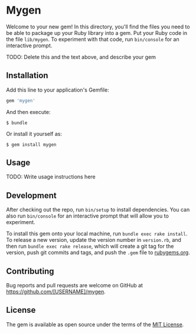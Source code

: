 # Mygen

Welcome to your new gem! In this directory, you'll find the files you need to be able to package up your Ruby library into a gem. Put your Ruby code in the file `lib/mygen`. To experiment with that code, run `bin/console` for an interactive prompt.

TODO: Delete this and the text above, and describe your gem

## Installation

Add this line to your application's Gemfile:

```ruby
gem 'mygen'
```

And then execute:

    $ bundle

Or install it yourself as:

    $ gem install mygen

## Usage

TODO: Write usage instructions here

## Development

After checking out the repo, run `bin/setup` to install dependencies. You can also run `bin/console` for an interactive prompt that will allow you to experiment.

To install this gem onto your local machine, run `bundle exec rake install`. To release a new version, update the version number in `version.rb`, and then run `bundle exec rake release`, which will create a git tag for the version, push git commits and tags, and push the `.gem` file to [rubygems.org](https://rubygems.org).

## Contributing

Bug reports and pull requests are welcome on GitHub at https://github.com/[USERNAME]/mygen.


## License

The gem is available as open source under the terms of the [MIT License](http://opensource.org/licenses/MIT).

